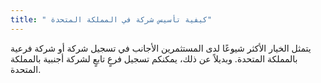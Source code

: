 ```yaml
---
title: " كيفية تأسيس شركة في المملكة المتحدة"
---
```

يتمثل الخيار الأكثر شيوعًا لدى المستثمرين الأجانب في تسجيل شركة أو شركة فرعية بالمملكة المتحدة. وبديلاً عن ذلك، يمكنكم تسجيل فرعٍ تابعٍ لشركة أجنبية بالمملكة المتحدة.
